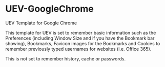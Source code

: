 # UEV-GoogleChrome
UEV Template for Google Chrome

This template for UEV is set to remember basic information such as the Preferences (including Window Size and if you have the Bookmark bar showing), Bookmarks, Favicon images for the Bookmarks and Cookies to remember previously typed usernames for websites (i.e. Office 365).

This is not set to remember history, cache or passwords.
